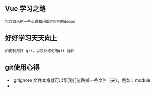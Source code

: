 ## Vue 学习之路
	包含自己的一些心得和闲暇时间写的demos

## 好好学习天天向上
	如何利用好 git，以及熟练使用git 操作

## git使用心得
* .gitignore 文件本身就可以帮我们忽略掉一些文件（夹），例如：module
* 